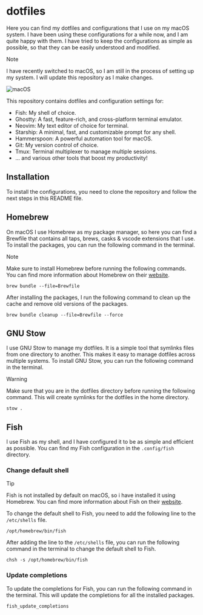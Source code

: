 # dotfiles

Here you can find my dotfiles and configurations that I use on my macOS system. I have been using these configurations for a while now, and I am quite happy with them. I have tried to keep the configurations as simple as possible, so that they can be easily understood and modified.

> [!NOTE]
> I have recently switched to macOS, so I am still in the process of setting up my system. I will update this repository as I make changes.

![macOS](https://github.com/user-attachments/assets/f7ce588e-80bd-48b8-af45-e4899843cf01)

This repository contains dotfiles and configuration settings for:

- Fish: My shell of choice.
- Ghostty: A fast, feature-rich, and cross-platform terminal emulator.
- Neovim: My text editor of choice for terminal.
- Starship: A minimal, fast, and customizable prompt for any shell.
- Hammerspoon: A powerful automation tool for macOS.
- Git: My version control of choice.
- Tmux: Terminal multiplexer to manage multiple sessions.
- ... and various other tools that boost my productivity!

## Installation

To install the configurations, you need to clone the repository and follow the next steps in this README file.

## Homebrew

On macOS I use Homebrew as my package manager, so here you can find a Brewfile that contains all taps, brews, casks & vscode extensions that I use. To install the packages, you can run the following command in the terminal. 

> [!NOTE]
> Make sure to install Homebrew before running the following commands. You can find more information about Homebrew on their [website](https://brew.sh/).

```shell
brew bundle --file=Brewfile
```
After installing the packages, I run the following command to clean up the cache and remove old versions of the packages.

```shell
brew bundle cleanup --file=Brewfile --force
```

## GNU Stow

I use GNU Stow to manage my dotfiles. It is a simple tool that symlinks files from one directory to another. This makes it easy to manage dotfiles across multiple systems. To install GNU Stow, you can run the following command in the terminal.

> [!WARNING]
> Make sure that you are in the dotfiles directory before running the following command. This will create symlinks for the dotfiles in the home directory.

```shell
stow .
```

## Fish

I use Fish as my shell, and I have configured it to be as simple and efficient as possible. You can find my Fish configuration in the `.config/fish` directory.

### Change default shell

> [!TIP]
> Fish is not installed by default on macOS, so i have installed it using Homebrew. You can find more information about Fish on their [website](https://fishshell.com/).

To change the default shell to Fish, you need to add the following line to the `/etc/shells` file.

```text
/opt/homebrew/bin/fish
```

After adding the line to the `/etc/shells` file, you can run the following command in the terminal to change the default shell to Fish.

```shell
chsh -s /opt/homebrew/bin/fish
```

### Update completions

To update the completions for Fish, you can run the following command in the terminal. This will update the completions for all the installed packages.

```shell
fish_update_completions
```
